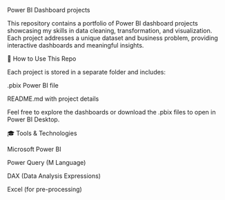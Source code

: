 Power BI  Dashboard projects 

This repository contains a portfolio of Power BI dashboard projects showcasing my skills in data cleaning, transformation, and visualization. Each project addresses a unique dataset and business problem, providing interactive dashboards and meaningful insights.

💼 How to Use This Repo

Each project is stored in a separate folder and includes:

.pbix Power BI file

README.md with project details

Feel free to explore the dashboards or download the .pbix files to open in Power BI Desktop.

🎓 Tools & Technologies

Microsoft Power BI

Power Query (M Language)

DAX (Data Analysis Expressions)

Excel (for pre-processing)